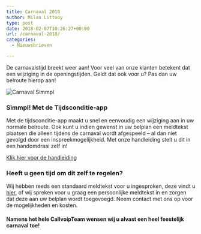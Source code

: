 ```yaml
---
title: Carnaval 2018
author: Milan Littooy
type: post
date: 2018-02-07T10:26:27+00:00
url: /carnaval-2018/
categories:
  - Nieuwsbrieven

---
```

De carnavalstijd breekt weer aan! Voor veel van onze klanten betekent dat een wijziging in de openingstijden.
Geldt dat ook voor u? Pas dan uw belroute hierop aan!

<!--more-->


![Carnaval Simmpl][1]

### Simmpl! Met de Tijdsconditie-app

Met de tijdsconditie-app maakt u snel en eenvoudig een wijziging aan in uw normale belroute. Ook kunt u indien gewenst in uw belplan een meldtekst plaatsen die alleen tijdens de carnaval wordt afgespeeld – al dan niet gevolgd door een inspreekmogelijkheid. Met onze handleiding stelt u dit in een handomdraai zelf in!

<a href="http://www.simmpl.nl/downloads/Simmpl_handleiding_tijdscondities.pdf" rel="noopener" target="_blank">Klik hier voor de handleiding</a>

### Heeft u geen tijd om dit zelf te regelen?

Wij hebben reeds een standaard meldtekst voor u ingesproken, deze vindt u <a href="https://www.callvoiptelefonie.nl/service/simmpl/telefooncentrale/#standaard" rel="noopener" target="_blank">hier</a>, of wij spreken voor u graag een persoonlijke meldtekst in en zorgen dat deze aan uw belplan wordt toegevoegd. Neem contact met ons op voor de mogelijkheden en kosten.

#### Namens het hele CallvoipTeam wensen wij u alvast een heel feestelijk carnaval toe!

 [1]: https://res.cloudinary.com/callvoip/image/upload/v1556647042/test-carnaval.jpg